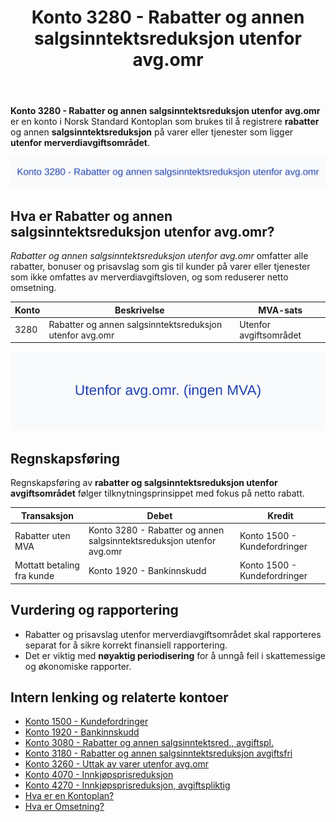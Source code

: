 ﻿---
title: "Konto 3280 - Rabatter og annen salgsinntektsreduksjon utenfor avg.omr"
seoTitle: "3280-rabatter-og-annen-salgsinntektsreduksjon-utenfor-avg-omr"
description: '**Konto 3280 - Rabatter og annen salgsinntektsreduksjon utenfor avg.omr** er en konto i Norsk Standard Kontoplan som brukes til å registrere **rabatter** og an...'
---

**Konto 3280 - Rabatter og annen salgsinntektsreduksjon utenfor avg.omr** er en konto i Norsk Standard Kontoplan som brukes til å registrere **rabatter** og annen **salgsinntektsreduksjon** på varer eller tjenester som ligger **utenfor merverdiavgiftsområdet**.

![Illustrasjon av Konto 3280 - Rabatter og annen salgsinntektsreduksjon utenfor avg.omr](3280-rabatter-og-annen-salgsinntektsreduksjon-utenfor-avg-omr-image.svg)

## Hva er Rabatter og annen salgsinntektsreduksjon utenfor avg.omr?

*Rabatter og annen salgsinntektsreduksjon utenfor avg.omr* omfatter alle rabatter, bonuser og prisavslag som gis til kunder på varer eller tjenester som ikke omfattes av merverdiavgiftsloven, og som reduserer netto omsetning.

| Konto | Beskrivelse                                            | MVA-sats               |
|-------|--------------------------------------------------------|------------------------|
| 3280  | Rabatter og annen salgsinntektsreduksjon utenfor avg.omr | Utenfor avgiftsområdet |

![Utenfor avgiftsområdet (ingen MVA)](3280-mva-utenfor-avg-omr.svg)

## Regnskapsføring

Regnskapsføring av **rabatter og salgsinntektsreduksjon utenfor avgiftsområdet** følger tilknytningsprinsippet med fokus på netto rabatt.

| Transaksjon                 | Debet                                                | Kredit                      |
|-----------------------------|------------------------------------------------------|-----------------------------|
| Rabatter uten MVA           | Konto 3280 - Rabatter og annen salgsinntektsreduksjon utenfor avg.omr | Konto 1500 - Kundefordringer |
| Mottatt betaling fra kunde  | Konto 1920 - Bankinnskudd                            | Konto 1500 - Kundefordringer |

## Vurdering og rapportering

* Rabatter og prisavslag utenfor merverdiavgiftsområdet skal rapporteres separat for å sikre korrekt finansiell rapportering.
* Det er viktig med **nøyaktig periodisering** for å unngå feil i skattemessige og økonomiske rapporter.

## Intern lenking og relaterte kontoer

* [Konto 1500 - Kundefordringer](/blogs/kontoplan/1500-kundefordringer "Konto 1500 - Kundefordringer")
* [Konto 1920 - Bankinnskudd](/blogs/kontoplan/1920-bankinnskudd "Konto 1920 - Bankinnskudd")
* [Konto 3080 - Rabatter og annen salgsinntektsred., avgiftspl.](/blogs/kontoplan/3080-rabatter-og-annen-salgsinntektsred-avgiftspl "Konto 3080 - Rabatter og annen salgsinntektsred., avgiftspl.")
* [Konto 3180 - Rabatter og annen salgsinntektsreduksjon avgiftsfri](/blogs/kontoplan/3180-rabatter-og-annen-salgsinntektsreduksjon-avgiftsfri "Konto 3180 - Rabatter og annen salgsinntektsreduksjon avgiftsfri")
* [Konto 3260 - Uttak av varer utenfor avg.omr](/blogs/kontoplan/3260-uttak-av-varer-utenfor-avg-omr "Konto 3260 - Uttak av varer utenfor avg.omr")
* [Konto 4070 - Innkjøpsprisreduksjon](/blogs/kontoplan/4070-innkjopsprisreduksjon "Konto 4070 - Innkjøpsprisreduksjon")
* [Konto 4270 - Innkjøpsprisreduksjon, avgiftspliktig](/blogs/kontoplan/4270-innkjopsprisreduksjon-avgiftspliktig "Konto 4270 - Innkjøpsprisreduksjon, avgiftspliktig")
* [Hva er en Kontoplan?](/blogs/regnskap/hva-er-kontoplan "Hva er en Kontoplan? Komplett Guide til Kontoplaner i Norsk Regnskap")
* [Hva er Omsetning?](/blogs/regnskap/hva-er-omsetning "Hva er Omsetning? Komplett Guide til Omsetning i Regnskap og Skatt")







